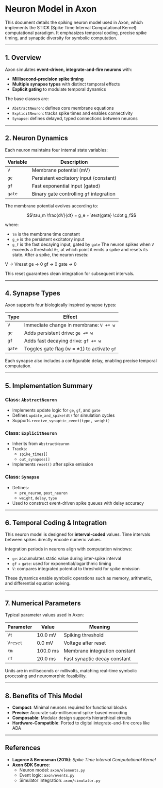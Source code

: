 # Neuron Model in Axon

This document details the spiking neuron model used in Axon, which implements the STICK (Spike Time Interval Computational Kernel) computational paradigm. It emphasizes temporal coding, precise spike timing, and synaptic diversity for symbolic computation.

---

##  1. Overview

Axon simulates **event-driven, integrate-and-fire neurons** with:
- **Millisecond-precision spike timing**
- **Multiple synapse types** with distinct temporal effects
- **Explicit gating** to modulate temporal dynamics

The base classes are:
- `AbstractNeuron`: defines core membrane equations
- `ExplicitNeuron`: tracks spike times and enables connectivity
- `Synapse`: defines delayed, typed connections between neurons

---

## 2. Neuron Dynamics

Each neuron maintains four internal state variables:

| Variable | Description |
|----------|-------------|
| `V`      | Membrane potential (mV) |
| `ge`     | Persistent excitatory input (constant) |
| `gf`     | Fast exponential input (gated) |
| `gate`   | Binary gate controlling `gf` integration |

The membrane potential evolves according to:

```math
\tau_m \frac{dV}{dt} = g_e + \text{gate} \cdot g_f
``` 
where:
- `τm` is the membrane time constant
- `g_e` is the persistent excitatory input
- `g_f` is the fast decaying input, gated by `gate`
The neuron spikes when `V` exceeds a threshold `Vt`, at which point it emits a spike and resets its state.
After a spike, the neuron resets:


V → Vreset
ge → 0
gf → 0
gate → 0

This reset guarantees clean integration for subsequent intervals.

---

##  4. Synapse Types

Axon supports four biologically inspired synapse types:

| Type   | Effect                                  |
|--------|------------------------------------------|
| `V`    | Immediate change in membrane: `V += w`   |
| `ge`   | Adds persistent drive: `ge += w`         |
| `gf`   | Adds fast decaying drive: `gf += w`      |
| `gate` | Toggles gate flag (w = ±1) to activate `gf` |

Each synapse also includes a configurable delay, enabling precise temporal computation.

---

##  5. Implementation Summary

### Class: `AbstractNeuron`
- Implements update logic for `ge`, `gf`, and `gate`
- Defines `update_and_spike(dt)` for simulation cycles
- Supports `receive_synaptic_event(type, weight)`

### Class: `ExplicitNeuron`
- Inherits from `AbstractNeuron`
- Tracks:
  - `spike_times[]`
  - `out_synapses[]`
- Implements `reset()` after spike emission

### Class: `Synapse`
- Defines:
  - `pre_neuron`, `post_neuron`
  - `weight`, `delay`, `type`
- Used to construct event-driven spike queues with delay accuracy

---

## 6. Temporal Coding & Integration

This neuron model is designed for **interval-coded** values. Time intervals between spikes directly encode numeric values.

Integration periods in neurons align with computation windows:

- `ge`: accumulates static value during inter-spike interval
- `gf` + `gate`: used for exponential/logarithmic timing
- `V`: compares integrated potential to threshold for spike emission

These dynamics enable symbolic operations such as memory, arithmetic, and differential equation solving.

---

##  7. Numerical Parameters

Typical parameter values used in Axon:

| Parameter | Value    | Meaning                        |
|-----------|----------|--------------------------------|
| `Vt`      | 10.0 mV  | Spiking threshold              |
| `Vreset`  | 0.0 mV   | Voltage after reset            |
| `τm`      | 100.0 ms | Membrane integration constant  |
| `τf`      | 20.0 ms  | Fast synaptic decay constant   |

Units are in milliseconds or millivolts, matching real-time symbolic processing and neuromorphic feasibility.

---

##  8. Benefits of This Model

- **Compact**: Minimal neurons required for functional blocks
- **Precise**: Accurate sub-millisecond spike-based encoding
- **Composable**: Modular design supports hierarchical circuits
- **Hardware-Compatible**: Ported to digital integrate-and-fire cores like ADA

---

##  References

- **Lagorce & Benosman (2015)**: *Spike Time Interval Computational Kernel*  
- **Axon SDK Source**:  
  - Neuron model: `axon/elements.py`  
  - Event logic: `axon/events.py`  
  - Simulator integration: `axon/simulator.py`
